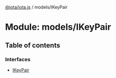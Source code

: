 [@iota/iota.js](../README.md) / models/IKeyPair

# Module: models/IKeyPair

## Table of contents

### Interfaces

- [IKeyPair](../interfaces/models/ikeypair.ikeypair.md)
